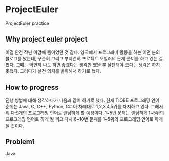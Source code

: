 # ProjectEuler

ProjectEuler practice

## Why project euler project

이걸 안건 작년 이맘때 쯤이었던 것 같다.
영국에서 프로그래머 활동을 하는 어떤 분의 블로그를 봤는데, 꾸준히 그리고 부지런히 프로젝트 오일러의 문제 풀이를 하고 있는 걸 봤다. 그때는 막연히 나도 하면 좋겠다는 생각만 했을 뿐 실천해야 겠다는 생각은 하지 못했다. 그러다가 실천 의지를 발휘해서 하기로 했다.

## How to progress

진행 방법에 대해 생각하다가 다음과 같이 하기로 했다.
현재 TIOBE 프로그래밍 언어 순위는 Java, C, C++, Python, C# 이 차례대로 1,2,3,4,5위를 차지하고 있다.
그래서 위 다섯개의 프로그래밍 언어로 랜덤하게 할 예정이다. 1~5번 문제는 랜덤하게 1~5위의 프로그래밍 언어로 하게 될 꺼고 다시 6~10번 문제를 1~5위의 프로그래밍 언어로 하게 될 것이다.

## Problem1

Java